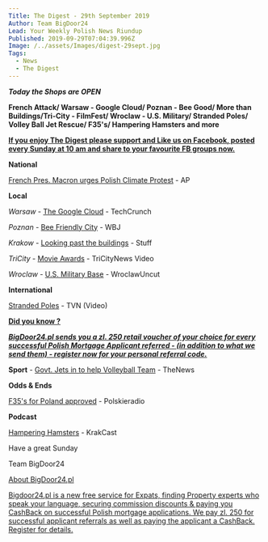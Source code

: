 ```yaml
---
Title: The Digest - 29th September 2019
Author: Team BigDoor24
Lead: Your Weekly Polish News Riundup
Published: 2019-09-29T07:04:39.996Z
Image: /../assets/Images/digest-29sept.jpg
Tags:
  - News
  - The Digest
---
```

**_Today the Shops are OPEN_**

**French Attack/ Warsaw - Google Cloud/ Poznan - Bee Good/ More than Buildings/Tri-City - FilmFest/ Wroclaw - U.S. Military/ Stranded Poles/ Volley Ball Jet Rescue/ F35's/ Hampering Hamsters and more**

[**If you enjoy The Digest please support and Like us on Facebook, posted every Sunday at 10 am and share to your favourite FB groups now.**](https://www.facebook.com/bigdoor24/)

<div class="sharethis-inline-share-buttons"></div>

**National**

[French Pres. Macron urges Polish Climate Protest](https://www.apnews.com/851a13bb93694c44aca3b59797de3a0a) - AP

**Local**

_Warsaw_ - [The Google Cloud](https://techcrunch.com/2019/09/27/google-will-soon-open-a-cloud-region-in-poland/?guccounter=1&guce_referrer_us=aHR0cHM6Ly9uZXdzLmdvb2dsZS5jb20v&guce_referrer_cs=g2MLhVG1wAg6KzVe2rHJ3A) - TechCrunch

_Poznan_ -  [Bee Friendly City](https://wbj.pl/poznan-promotes-itself-as-a-bee-friendly-city/post/124604) - WBJ

_Krakow_  -  [Looking past the buildings](https://www.stuff.co.nz/travel/destinations/europe/116037427/krakow-why-theres-more-to-polands-historic-heart-than-just-old-buildings) - Stuff

_TriCity_ -  [Movie Awards](https://tricitynews.pl/the-awards-of-the-44th-polish-film-festival-in-gdynia-photos/) - TriCityNews Video

_Wroclaw_ -  [U.S. Military Base](http://wroclawuncut.com/2019/09/25/us-military-to-be-based-in-wroclaw-airport/) - WroclawUncut 

**International**

[Stranded Poles](https://www.tvn24.pl/tvn24-news-in-english,157,m/poland-activates-insurer-s-guarantee-for-neckermann-stranded-tourists,972690.html)  - TVN (Video)

[**Did you know ?**](https://bigdoor24.pl/)

[**_BigDoor24.pl sends you a zl. 250 retail voucher of your choice for every successful Polish Mortgage Applicant referred - (in addition to what we send them) - register now for your personal referral code._**](https://bigdoor24.pl/)

**Sport** -  [Govt. Jets in to help Volleyball Team](https://www.polskieradio.pl/395/7790/Artykul/2372473,Polish-PM-sends-plane-for-volleyball-team-stuck-in-Amsterdam) - TheNews

**Odds & Ends**

[F35's for Poland approved](https://www.polskieradio.pl/395/7785/Artykul/2373967,US-Congress-OKs-sale-of-32-F35-jets-to-Poland-defence-minister) - Polskieradio

**Podcast**

[Hampering Hamsters](https://www.krakcast.pl/e/krakcast-%e2%80%93-news-1569342752/) - KrakCast

Have a great Sunday

Team BigDoor24

[About BigDoor24.pl](https://bigdoor24.pl/)

[Bigdoor24.pl is a new free service for Expats, finding Property experts who speak your language, securing commission discounts & paying you CashBack on successful Polish mortgage applications. We pay zl. 250 for successful applicant referrals as well as paying the applicant a CashBack. Register for details.](https://bigdoor24.pl/)
